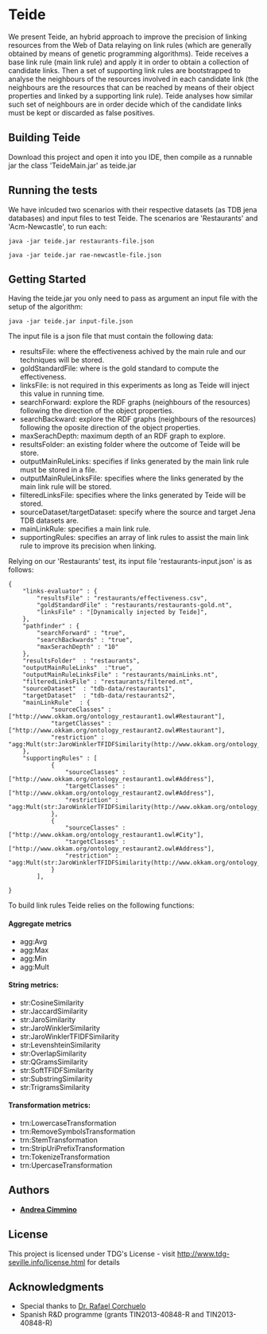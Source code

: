 # Teide

We present Teide, an hybrid approach to improve the precision of linking resources from the Web of Data relaying on link rules (which are generally obtained by means of genetic programming algorithms). Teide receives a base link rule (main link rule) and apply it in order to obtain a collection of candidate links. Then a set of supporting link rules are bootstrapped to analyse the neighbours of the resources involved in each candidate link (the neighbours are the resources that can be reached by means of their object properties and linked by a supporting link rule). Teide analyses how similar such set of neighbours are in order decide which of the candidate links must be kept or discarded as false positives.

## Building Teide 

Download this project and open it  into you IDE, then compile as a runnable jar the class 'TeideMain.jar' as teide.jar

## Running the tests

We have inlcuded two scenarios with their respective datasets (as TDB jena databases) and input files to test Teide. The scenarios are 'Restaurants' and 'Acm-Newcastle', to run each:

```
java -jar teide.jar restaurants-file.json
```

```
java -jar teide.jar rae-newcastle-file.json
```

## Getting Started

Having the teide.jar you only need to pass as argument an input file with the setup of the algorithm:

```
java -jar teide.jar input-file.json
```


The input file is a json file that must contain the following data:
 * resultsFile: where the effectiveness achived by the main rule and our techniques will be stored.
 * goldStandardFile: where is the gold standard to compute the effectiveness.
 * linksFile: is not required in this experiments as long as Teide will inject this value in running time.
 * searchForward: explore the RDF graphs (neighbours of the resources) following the direction of the object properties.
 * searchBackward: explore the RDF graphs (neighbours of the resources) following the oposite direction of the object properties.
 * maxSerachDepth: maximum depth of an RDF graph to explore.
 * resultsFolder: an existing folder where the outcome of Teide will be store.
 * outputMainRuleLinks: specifies if links generated by the main link rule must be stored in a file.
 * outputMainRuleLinksFile: specifies where the links generated by the main link rule will be stored.
 * filteredLinksFile: specifies where the links generated by Teide will be stored.
 * sourceDataset/targetDataset: specify where the source and target Jena TDB datasets are.
 * mainLinkRule: specifies a main link rule.
 * supportingRules: specifies an array of link rules to assist the main link rule to improve its precision when linking.

Relying on our 'Restaurants' test, its input file 'restaurants-input.json' is as follows:

```
{
	"links-evaluator" : {
		"resultsFile" : "restaurants/effectiveness.csv",
		"goldStandardFile" : "restaurants/restaurants-gold.nt",
		"linksFile" : "[Dynamically injected by Teide]",
	},
	"pathfinder" : {
		"searchForward" : "true",
		"searchBackwards" : "true",
		"maxSerachDepth" : "10"
	},
	"resultsFolder"  : "restaurants",
	"outputMainRuleLinks"  :"true",
	"outputMainRuleLinksFile" : "restaurants/mainLinks.nt",
	"filteredLinksFile" : "restaurants/filtered.nt",
	"sourceDataset"  : "tdb-data/restaurants1",
	"targetDataset"  : "tdb-data/restaurants2",
	"mainLinkRule"  : {
			"sourceClasses" : ["http://www.okkam.org/ontology_restaurant1.owl#Restaurant"],
			"targetClasses" : ["http://www.okkam.org/ontology_restaurant2.owl#Restaurant"],
			"restriction" : "agg:Mult(str:JaroWinklerTFIDFSimilarity(http://www.okkam.org/ontology_restaurant1.owl#name,http://www.okkam.org/ontology_restaurant2.owl#name,0.8),0.62)"
	},
	"supportingRules" : [
			{
				"sourceClasses" : ["http://www.okkam.org/ontology_restaurant1.owl#Address"],
				"targetClasses" : ["http://www.okkam.org/ontology_restaurant2.owl#Address"],
				"restriction" : "agg:Mult(str:JaroWinklerTFIDFSimilarity(http://www.okkam.org/ontology_restaurant1.owl#street,http://www.okkam.org/ontology_restaurant2.owl#street,0.8),0.62)"
			},
			{
				"sourceClasses" : ["http://www.okkam.org/ontology_restaurant1.owl#City"],
				"targetClasses" : ["http://www.okkam.org/ontology_restaurant2.owl#Address"],
				"restriction" : "agg:Mult(str:JaroWinklerTFIDFSimilarity(http://www.okkam.org/ontology_restaurant1.owl#name,http://www.okkam.org/ontology_restaurant2.owl#city,0.8),0.62)"
			}
		],
 
}
```

To build link rules Teide relies on the following functions:

#### Aggregate metrics
 * agg:Avg
 * agg:Max
 * agg:Min
 * agg:Mult

#### String metrics:
 * str:CosineSimilarity
 * str:JaccardSimilarity
 * str:JaroSimilarity
 * str:JaroWinklerSimilarity
 * str:JaroWinklerTFIDFSimilarity
 * str:LevenshteinSimilarity
 * str:OverlapSimilarity
 * str:QGramsSimilarity
 * str:SoftTFIDFSimilarity
 * str:SubstringSimilarity
 * str:TrigramsSimilarity

#### Transformation metrics:
 * trn:LowercaseTransformation
 * trn:RemoveSymbolsTransformation
 * trn:StemTransformation
 * trn:StripUriPrefixTransformation
 * trn:TokenizeTransformation
 * trn:UpercaseTransformation





## Authors
 * **[Andrea Cimmino](http://www.tdg-seville.info/acimmino/Home)**

## License

This project is licensed under TDG's License - visit http://www.tdg-seville.info/license.html for details

## Acknowledgments
 * Special thanks to [Dr. Rafael Corchuelo](http://www.tdg-seville.info/corchu/Home)
 * Spanish R&D programme (grants TIN2013-40848-R and TIN2013-40848-R)
